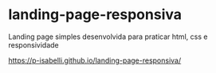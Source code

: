 # landing-page-responsiva
Landing page simples desenvolvida para praticar html, css e responsividade 

https://p-isabelli.github.io/landing-page-responsiva/
